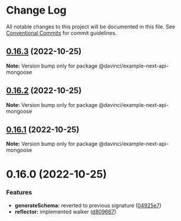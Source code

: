 # Change Log

All notable changes to this project will be documented in this file.
See [Conventional Commits](https://conventionalcommits.org) for commit guidelines.

## [0.16.3](https://github.com/HPInc/davinci/compare/@davinci/example-next-api-mongoose@0.16.2...@davinci/example-next-api-mongoose@0.16.3) (2022-10-25)

**Note:** Version bump only for package @davinci/example-next-api-mongoose





## [0.16.2](https://github.com/HPInc/davinci/compare/@davinci/example-next-api-mongoose@0.16.1...@davinci/example-next-api-mongoose@0.16.2) (2022-10-25)

**Note:** Version bump only for package @davinci/example-next-api-mongoose





## [0.16.1](https://github.com/HPInc/davinci/compare/@davinci/example-next-api-mongoose@0.16.0...@davinci/example-next-api-mongoose@0.16.1) (2022-10-25)

**Note:** Version bump only for package @davinci/example-next-api-mongoose





# 0.16.0 (2022-10-25)


### Features

* **generateSchema:** reverted to previous signature ([04925e7](https://github.com/HPInc/davinci/commit/04925e7ccb54cb11d939d252cc10dff5db135353))
* **reflector:** implemented walker ([d809667](https://github.com/HPInc/davinci/commit/d809667a757100d09b68c6fc77ae6cd5f9430be3))
